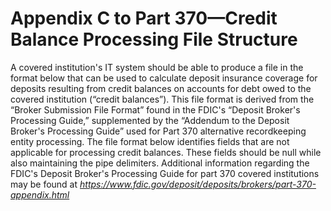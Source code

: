 # Appendix C to Part 370—Credit Balance Processing File Structure


A covered institution's IT system should be able to produce a file in the format below that can be used to calculate deposit insurance coverage for deposits resulting from credit balances on accounts for debt owed to the covered institution (“credit balances”). This file format is derived from the “Broker Submission File Format” found in the FDIC's “Deposit Broker's Processing Guide,” supplemented by the “Addendum to the Deposit Broker's Processing Guide” used for Part 370 alternative recordkeeping entity processing. The file format below identifies fields that are not applicable for processing credit balances. These fields should be null while also maintaining the pipe delimiters. Additional information regarding the FDIC's Deposit Broker's Processing Guide for part 370 covered institutions may be found at *https://www.fdic.gov/deposit/deposits/brokers/part-370-appendix.html*

